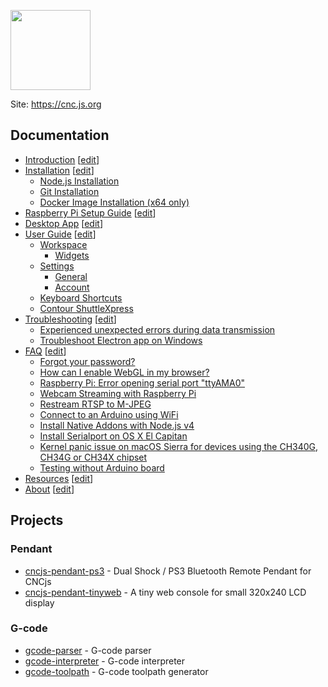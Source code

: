 [<img src="https://cnc.js.org/logo.png" width="128" height="128" />](https://cnc.js.org/)

Site: https://cnc.js.org

## Documentation
* [Introduction](https://cnc.js.org/docs/) [[edit](https://github.com/cncjs/cncjs.org/edit/master/pages/index.md)]
* [Installation](https://cnc.js.org/docs/installation/) [[edit](https://github.com/cncjs/cncjs.org/edit/master/pages/docs/installation/index.md)]
  - [Node.js Installation](https://cnc.js.org/docs/installation/#nodejs-installation)
  - [Git Installation](https://cnc.js.org/docs/installation/#git-installation)
  - [Docker Image Installation (x64 only)](https://cnc.js.org/docs/installation/#docker-image-installation-x64-only)
* [Raspberry Pi Setup Guide](https://cnc.js.org/docs/rpi-setup-guide/) [[edit](https://github.com/cncjs/cncjs.org/edit/master/pages/docs/rpi-setup-guide/index.md)]
* [Desktop App](https://cnc.js.org/docs/desktop-app/) [[edit](https://github.com/cncjs/cncjs.org/edit/master/pages/docs/desktop-app/index.md)]
* [User Guide](https://cnc.js.org/docs/user-guide/) [[edit](https://github.com/cncjs/cncjs.org/edit/master/pages/docs/user-guide/index.md)]
  - [Workspace](https://cnc.js.org/docs/user-guide/#workspace)
    - [Widgets](https://cnc.js.org/docs/user-guide/#widgets)
  - [Settings](https://cnc.js.org/docs/user-guide/#settings)
    - [General](https://cnc.js.org/docs/user-guide/#general)
    - [Account](https://cnc.js.org/docs/user-guide/#account)
  - [Keyboard Shortcuts](https://cnc.js.org/docs/user-guide/#keyboard-shortcuts)
  - [Contour ShuttleXpress](https://cnc.js.org/docs/user-guide/#contour-shuttlexpress)
* [Troubleshooting](https://cnc.js.org/docs/troubleshooting/) [[edit](https://github.com/cncjs/cncjs.org/edit/master/pages/docs/troubleshooting/index.md)]
  - [Experienced unexpected errors during data transmission](https://cnc.js.org/docs/troubleshooting/#experienced-unexpected-errors-during-data-transmission)
  - [Troubleshoot Electron app on Windows](https://cnc.js.org/docs/troubleshooting/#troubleshoot-electron-app-on-windows)
* [FAQ](https://cnc.js.org/docs/faq/) [[edit](https://github.com/cncjs/cncjs.org/edit/master/pages/docs/faq/index.md)]
  - [Forgot your password?](https://cnc.js.org/docs/faq/#forgot-your-password)
  - [How can I enable WebGL in my browser?](https://cnc.js.org/docs/faq/#how-can-i-enable-webgl-in-my-browser)
  - [Raspberry Pi: Error opening serial port "ttyAMA0"](https://cnc.js.org/docs/faq/#raspberry-pi-error-opening-serial-port-ttyama0)
  - [Webcam Streaming with Raspberry Pi](https://cnc.js.org/docs/faq/#webcam-streaming-with-raspberry-pi)
  - [Restream RTSP to M-JPEG](https://cnc.js.org/docs/faq/#restream-rtsp-to-m-jpeg)
  - [Connect to an Arduino using WiFi](https://cnc.js.org/docs/faq/#connect-to-an-arduino-using-wifi)
  - [Install Native Addons with Node.js v4](https://cnc.js.org/docs/faq/#install-native-addons-with-nodejs-v4)
  - [Install Serialport on OS X El Capitan](https://cnc.js.org/docs/faq/#install-serialport-on-os-x-el-capitan)
  - [Kernel panic issue on macOS Sierra for devices using the CH340G, CH34G or CH34X chipset](https://cnc.js.org/docs/faq/#kernel-panic-issue-on-macos-sierra-for-devices-using-the-ch340g-ch34g-or-ch34x-chipset)
  - [Testing without Arduino board](https://cnc.js.org/docs/faq/#testing-without-arduino-board)
* [Resources](https://cnc.js.org/docs/resources/) [[edit](https://github.com/cncjs/cncjs.org/edit/master/pages/docs/resources/index.md)]
* [About](https://cnc.js.org/docs/about/) [[edit](https://github.com/cncjs/cncjs.org/edit/master/pages/docs/about/index.md)]

## Projects

### Pendant

* [cncjs-pendant-ps3](https://github.com/cncjs/cncjs-pendant-ps3) - Dual Shock / PS3 Bluetooth Remote Pendant for CNCjs
* [cncjs-pendant-tinyweb](https://github.com/cncjs/cncjs-pendant-tinyweb) - A tiny web console for small 320x240 LCD display

### G-code

* [gcode-parser](https://github.com/cncjs/gcode-parser) - G-code parser
* [gcode-interpreter](https://github.com/cncjs/gcode-interpreter) - G-code interpreter
* [gcode-toolpath](https://github.com/cncjs/gcode-toolpath) - G-code toolpath generator